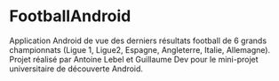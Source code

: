 # FootballAndroid
Application Android de vue des derniers résultats football de 6 grands championnats (Ligue 1, Ligue2, Espagne, Angleterre, Italie, Allemagne).
Projet réalisé par Antoine Lebel et Guillaume Dev pour le mini-projet universitaire de découverte Android.
